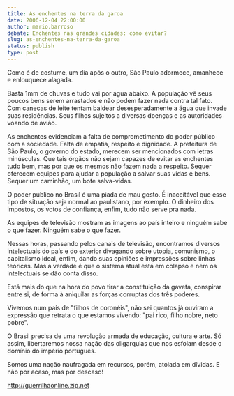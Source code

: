 ```yaml
---
title: As enchentes na terra da garoa
date: 2006-12-04 22:00:00
author: mario.barroso
debate: Enchentes nas grandes cidades: como evitar?
slug: as-enchentes-na-terra-da-garoa
status: publish 
type: post
---
```


Como é de costume, um dia após o outro, São Paulo adormece, amanhece e enlouquece alagada.  

Basta 1mm de chuvas e tudo vai por água abaixo. A população vê seus poucos bens serem arrastados e não podem fazer nada contra tal fato. Com canecas de leite tentam baldear desesperadamente a água que invade suas residências. Seus filhos sujeitos a diversas doenças e as autoridades voando de avião.  

As enchentes evidenciam a falta de comprometimento do poder público com a sociedade. Falta de empatia, respeito e dignidade. A prefeitura de São Paulo, o governo do estado, merecem ser mencionados com letras minúsculas. Que tais órgãos não sejam capazes de evitar as enchentes tudo bem, mas por que os mesmos não fazem nada a respeito. Sequer oferecem equipes para ajudar a população a salvar suas vidas e bens. Sequer um caminhão, um bote salva-vidas.  

O poder público no Brasil é uma piada de mau gosto. É inaceitável que esse tipo de situação seja normal ao paulistano, por exemplo. O dinheiro dos impostos, os votos de confiança, enfim, tudo não serve pra nada.  

As equipes de televisão mostram as imagens ao país inteiro e ninguém sabe o que fazer. Ninguém sabe o que fazer.  

Nessas horas, passando pelos canais de televisão, encontramos diversos intelectuais do país e do exterior divagando sobre utopia, comunismo, o capitalismo ideal, enfim, dando suas opiniões e impressões sobre linhas teóricas. Mas a verdade é que o sistema atual está em colapso e nem os intelectuais se dão conta disso.  

Está mais do que na hora do povo tirar a constituição da gaveta, conspirar entre si, de forma à aniquilar as forças corruptas dos três poderes.  

Vivemos num país de "filhos de coronéis", não sei quantos já ouviram a expressão que retrata o que estamos vivendo: "pai rico, filho nobre, neto pobre".  

O Brasil precisa de uma revolução armada de educação, cultura e arte. Só assim, libertaremos nossa nação das oligarquias que nos esfolam desde o domínio do império português.  

Somos uma nação naufragada em recursos, porém, atolada em dívidas. E não por acaso, mas por descaso!  

http://guerrilhaonline.zip.net
